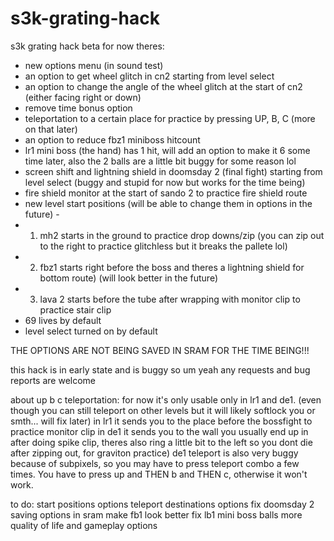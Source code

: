 # s3k-grating-hack

s3k grating hack beta
for now theres:
- new options menu (in sound test)
- an option to get wheel glitch in cn2 starting from level select
- an option to change the angle of the wheel glitch at the start of cn2 (either facing right or down)
- remove time bonus option
- teleportation to a certain place for practice by pressing UP, B, C (more on that later)
- an option to reduce fbz1 miniboss hitcount
- lr1 mini boss (the hand) has 1 hit, will add an option to make it 6 some time later, also the 2 balls are a little bit buggy for some reason lol
- screen shift and lightning shield in doomsday 2 (final fight) starting from level select (buggy and stupid for now but works for the time being)
- fire shield monitor at the start of sando 2 to practice fire shield route
- new level start positions (will be able to change them in options in the future) - 
- 1. mh2 starts in the ground to practice drop downs/zip (you can zip out to the right to practice glitchless but it breaks the pallete lol)
- 2. fbz1 starts right before the boss and theres a lightning shield for bottom route) (will look better in the future)
- 3. lava 2 starts before the tube after wrapping with monitor clip to practice stair clip
- 69 lives by default
- level select turned on by default

THE OPTIONS ARE NOT BEING SAVED IN SRAM FOR THE TIME BEING!!!

this hack is in early state and is buggy so um yeah any requests and bug reports are welcome

about up b c teleportation:
for now it's only usable only in lr1 and de1. (even though you can still teleport on other levels but it will likely softlock you or smth... will fix later)
in lr1 it sends you to the place before the bossfight to practice monitor clip
in de1  it sends you to the wall you usually end up in after doing spike clip, theres also ring a little bit to the left so you dont die after zipping out, for graviton practice)
de1 teleport is also very buggy because of subpixels, so you may have to press teleport combo a few times. You have to press up and THEN b and THEN c, otherwise it won't work.

to do:
start positions options
teleport destinations options
fix doomsday 2
saving options in sram
make fb1 look better
fix lb1 mini boss balls
more quality of life and gameplay options

